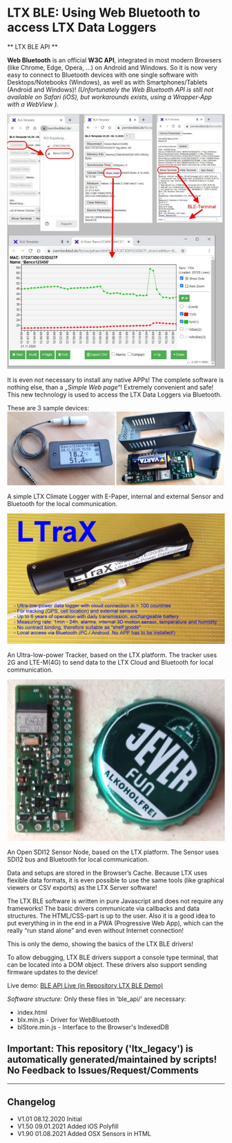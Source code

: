 # LTX BLE: Using Web Bluetooth to access LTX Data Loggers #
** LTX BLE API **

__Web Bluetooth__ is an official __W3C API__, integrated in most modern Browsers (like Chrome, Edge, Opera, …) 
on Android and Windows. So it is now very easy to connect to Bluetooth devices 
with one single software with Desktops/Notebooks (Windows), as well as with Smartphones/Tablets (Android and Windows)! 
_(Unfortunately the Web Bluetooth API is still not available on Safari (iOS), but workarounds exists, using a Wrapper-App with a WebView )._

!['Some Screenshots of the LTX BLE Demo (only visible in Repository LTX BLE Demo)'](./docs/ble_all.jpg "Some Screenshots of the LTX BLE Demo")

It is even not necessary to install any native APPs! The complete software is nothing else, than a _„Simple Web page“_! Extremely convenient and safe!
This new technology is used to access the LTX Data Loggers via Bluetooth. 

These are 3 sample devices:
!['LTX BLE E-Paper (only visible in Repository LTX BLE Demo)'](./docs/epa_logger2.jpg "LTX BLE E-Paper")

A simple LTX Climate Logger with E-Paper, internal and external Sensor and Bluetooth for the local communication.

!['LTraX Tracker (only visible in Repository LTX BLE Demo)'](./docs/LTrax_Tracker.jpg "LTraX Tracker")

An Ultra-low-power Tracker, based on the LTX platform. The tracker uses 2G and LTE-M(4G) to send data to the LTX Cloud and Bluetooth for local communication.

!['Open-SDI12-Blue'](https://github.com/joembedded/Open-SDI12-Blue/blob/master/hardware/u-Blox_anna-b112/module_0v1.jpg)

An Open SDI12 Sensor Node, based on the LTX platform. The Sensor uses SDI12 bus and  Bluetooth for local communication.


Data and setups are stored in the Browser’s Cache. Because LTX uses flexible data formats, it is even possible to use the same tools (like graphical viewers or CSV exports) 
as the LTX Server software! 

The LTX BLE software is written in pure Javascript and does not require any frameworks! The basic drivers communicate via callbacks and data structures.
The HTML/CSS-part is up to the user. Also it is a good idea to put everything in in the end in a PWA (Progressive Web App),
which can the really “run stand alone” and even without Internet connection!

This is only the demo, showing the basics of the LTX BLE drivers! 

To allow debugging, LTX BLE drivers support a console type terminal, that can be located into a DOM object.
These drivers also support sending firmware updates to the device!

Live demo: [BLE API Live (in Repository LTX BLE Demo)](https://joembedded.github.io/ltx_ble_demo/ble_api/index.html)

*Software structure:*
Only these files in 'ble_api/' are necessary:
- index.html
- blx.min.js - Driver for WebBluetooth
- blStore.min.js - Interface to the Browser's IndexedDB

## Important: This repository ('ltx_legacy') is automatically generated/maintained by scripts! No Feedback to Issues/Request/Comments ##

---

## Changelog ##
- V1.01 08.12.2020 Initial
- V1.50 09.01.2021 Added iOS Polyfill
- V1.90 01.08.2021 Added OSX Sensors in HTML

